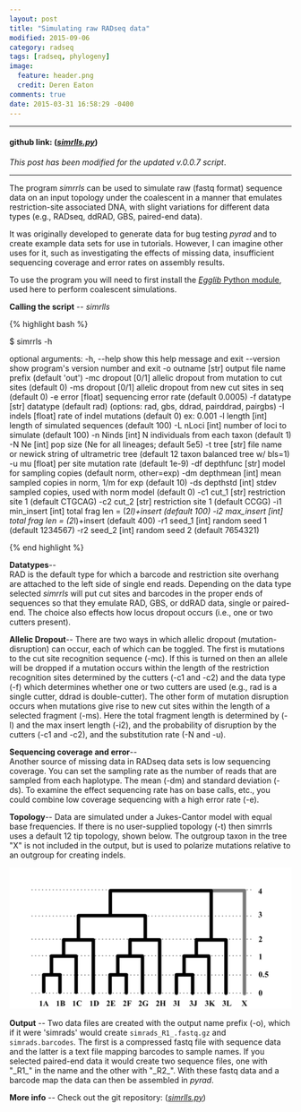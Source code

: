 ```yaml
---
layout: post
title: "Simulating raw RADseq data"
modified: 2015-09-06
category: radseq
tags: [radseq, phylogeny]
image:
  feature: header.png
  credit: Deren Eaton
comments: true
date: 2015-03-31 16:58:29 -0400
---
```


---------------------  

#### github link: ([_simrlls.py_](https://github.com/dereneaton/simrrls))
_This post has been modified for the updated v.0.0.7 script_.  

--------------------  

The program _simrrls_ can be used to simulate raw (fastq format) sequence data
on an input topology under the coalescent in a manner that emulates 
restriction-site associated DNA, with slight variations for different data
types (e.g., RADseq, ddRAD, GBS, paired-end data). 

It was originally developed to generate data for bug 
testing _pyrad_ and to create example data sets for use in tutorials.
However, I can imagine other uses for it, such
as investigating the effects of missing data, insufficient
sequencing coverage and error rates on assembly results. 

To use the program you will need to first install the 
[_Egglib_ Python module](http://egglib.sourceforge.net/), 
used here to perform coalescent simulations. 

__Calling the script__ -- _simrlls_ 

{% highlight bash %}

$ simrrls -h

optional arguments:
  -h, --help      show this help message and exit
  --version       show program's version number and exit
  -o outname      [str] output file name prefix (default 'out')
  -mc dropout     [0/1] allelic dropout from mutation to cut sites (default 0)
  -ms dropout     [0/1] allelic dropout from new cut sites in seq (default 0)
  -e error        [float] sequencing error rate (default 0.0005)
  -f datatype     [str] datatype (default rad) (options: rad, gbs, ddrad,
                  pairddrad, pairgbs)
  -I indels       [float] rate of indel mutations (default 0) ex: 0.001
  -l length       [int] length of simulated sequences (default 100)
  -L nLoci        [int] number of loci to simulate (default 100)
  -n Ninds        [int] N individuals from each taxon (default 1)
  -N Ne           [int] pop size (Ne for all lineages; default 5e5)
  -t tree         [str] file name or newick string of ultrametric tree
                  (default 12 taxon balanced tree w/ bls=1)
  -u mu           [float] per site mutation rate (default 1e-9)
  -df depthfunc   [str] model for sampling copies (default norm, other=exp)
  -dm depthmean   [int] mean sampled copies in norm, 1/m for exp (default 10)
  -ds depthstd    [int] stdev sampled copies, used with norm model (default 0)
  -c1 cut_1       [str] restriction site 1 (default CTGCAG)
  -c2 cut_2       [str] restriction site 1 (default CCGG)
  -i1 min_insert  [int] total frag len = (2*l)+insert (default 100)
  -i2 max_insert  [int] total frag len = (2*l)+insert (default 400)
  -r1 seed_1      [int] random seed 1 (default 1234567)
  -r2 seed_2      [int] random seed 2 (default 7654321)

{% end highlight %}

__Datatypes__--  
RAD is the default type for which a barcode and restriction site overhang are 
attached to the left side of single end reads. 
Depending on the data type selected _simrrls_ will put cut sites and barcodes in 
the proper ends of sequences so that they emulate RAD, GBS, or ddRAD 
data, single or paired-end. The choice also effects how locus dropout occurs 
(i.e., one or two cutters present).

__Allelic Dropout__--
There are two ways in which allelic dropout (mutation-disruption) can
occur, each of which can be toggled. The first is mutations to the cut 
site recognition sequence (-mc). If this is turned on then an allele 
will be dropped if a mutation occurs within the length of the restriction
recognition sites determined by the cutters (-c1 and -c2) and the data 
type (-f) which determines whether one or two cutters are used (e.g., rad
is a single cutter, ddrad is double-cutter). The other form of mutation
disruption occurs when mutations give rise to new cut sites within the 
length of a selected fragment (-ms). Here the total fragment length is determined
by (-l) and the max insert length (-i2), and the probability of disruption
by the cutters (-c1 and -c2), and the substitution rate (-N and -u). 


__Sequencing coverage and error__--  
Another source of missing data in RADseq data sets is low sequencing coverage. 
You can set the sampling rate as the number of reads that are sampled from 
each haplotype. The mean (-dm) and standard deviation (-ds). To examine the 
effect sequencing rate has on base calls, etc., you could combine low 
coverage sequencing with a high error rate (-e). 


__Topology__--
Data are simulated under a Jukes-Cantor model with equal base frequencies. 
If there is no user-supplied topology (-t) then simrrls uses a default 12 
tip topology, shown below. The outgroup taxon in the tree "X" is not 
included in the output, but is used to polarize mutations relative 
to an outgroup for creating indels. 

![simtreeimage](/images/setupsims.png)


__Output__ -- Two data files are created with the output name
prefix (-o), which if it were 'simrads' would create
`simrads_R1_.fastq.gz` and `simrads.barcodes`. The first is a
compressed fastq file with sequence data and the 
latter is a text file mapping barcodes to sample names. 
If you selected paired-end data it would create 
two sequence files, one with "\_R1\_" 
in the name and the other with "\_R2\_". 
With these fastq data and a barcode map the data can then be 
assembled in _pyrad_. 

__More info__ -- Check out the git repository: ([_simrlls.py_](https://github.com/dereneaton/simrrls))